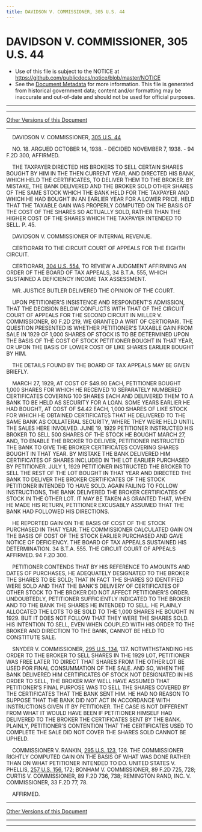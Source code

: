 ```yaml
---
title: DAVIDSON V. COMMISSIONER, 305 U.S. 44
---
```


# DAVIDSON V. COMMISSIONER, 305 U.S. 44

* Use of this file is subject to the NOTICE at https://github.com/publicdocs/notice/blob/master/NOTICE
* See the [Document Metadata](../../../index.md) for more information.
  This file is generated from historical government data; content and/or formatting may be inaccurate and out-of-date and should not be used for official purposes.

----------
----------

[Other Versions of this Document](https://publicdocs.github.io/go/links?ns=uslm-x&ref=%2Fus%2Fcourts%2Fscotus%2FusReporter%2F305%2F44)

----------

    DAVIDSON V. COMMISSIONER, [305 U.S. 44][/us/courts/scotus/usReporter/305/44]

    NO. 18.  ARGUED OCTOBER 14, 1938.  - DECIDED NOVEMBER 7, 1938.  - 94 F.2D 300, AFFIRMED.

    THE TAXPAYER DIRECTED HIS BROKERS TO SELL CERTAIN SHARES BOUGHT BY HIM IN THE THEN CURRENT YEAR, AND DIRECTED HIS BANK, WHICH HELD THE CERTIFICATES, TO DELIVER THEM TO THE BROKER.  BY MISTAKE, THE BANK DELIVERED AND THE BROKER SOLD OTHER SHARES OF THE SAME STOCK WHICH THE BANK HELD FOR THE TAXPAYER AND WHICH HE HAD BOUGHT IN AN EARLIER YEAR FOR A LOWER PRICE.  HELD THAT THE TAXABLE GAIN WAS PROPERLY COMPUTED ON THE BASIS OF THE COST OF THE SHARES SO ACTUALLY SOLD, RATHER THAN THE HIGHER COST OF THE SHARES WHICH THE TAXPAYER INTENDED TO SELL.  P. 45.

    DAVIDSON V. COMMISSIONER OF INTERNAL REVENUE.

    CERTIORARI TO THE CIRCUIT COURT OF APPEALS FOR THE EIGHTH CIRCUIT.

    CERTIORARI, [304 U.S. 554][/us/courts/scotus/usReporter/304/554], TO REVIEW A JUDGMENT AFFIRMING AN ORDER OF THE BOARD OF TAX APPEALS, 34 B.T.A. 555, WHICH SUSTAINED A DEFICIENCY INCOME TAX ASSESSMENT.

    MR. JUSTICE BUTLER DELIVERED THE OPINION OF THE COURT.

    UPON PETITIONER'S INSISTENCE AND RESPONDENT'S ADMISSION, THAT THE DECISION BELOW CONFLICTS WITH THAT OF THE CIRCUIT COURT OF APPEALS FOR THE SECOND CIRCUIT IN MILLER V. COMMISSIONER, 80 F.2D 219, WE GRANTED A WRIT OF CERTIORARI.  THE QUESTION PRESENTED IS WHETHER PETITIONER'S TAXABLE GAIN FROM SALE IN 1929 OF 1,000 SHARES OF STOCK IS TO BE DETERMINED UPON THE BASIS OF THE COST OF STOCK PETITIONER BOUGHT IN THAT YEAR, OR UPON THE BASIS OF LOWER COST OF LIKE SHARES EARLIER BOUGHT BY HIM.

    THE DETAILS FOUND BY THE BOARD OF TAX APPEALS MAY BE GIVEN BRIEFLY.

    MARCH 27, 1929, AT COST OF $49.90 EACH, PETITIONER BOUGHT 1,000 SHARES FOR WHICH HE RECEIVED 10 SEPARATELY NUMBERED CERTIFICATES COVERING 100 SHARES EACH AND DELIVERED THEM TO A BANK TO BE HELD AS SECURITY FOR A LOAN.  SOME YEARS EARLIER HE HAD BOUGHT, AT COST OF $4.42 EACH, 1,000 SHARES OF LIKE STOCK FOR WHICH HE OBTAINED CERTIFICATES THAT HE DELIVERED TO THE SAME BANK AS COLLATERAL SECURITY, WHERE THEY WERE HELD UNTIL THE SALES HERE INVOLVED.  JUNE 19, 1929 PETITIONER INSTRUCTED HIS BROKER TO SELL 500 SHARES OF THE STOCK HE BOUGHT MARCH 27, AND, TO ENABLE THE BROKER TO DELIVER, PETITIONER INSTRUCTED THE BANK TO GIVE THE BROKER CERTIFICATES COVERING SHARES BOUGHT IN THAT YEAR.  BY MISTAKE THE BANK DELIVERED HIM CERTIFICATES OF SHARES INCLUDED IN THE LOT EARLIER PURCHASED BY PETITIONER.  JULY 1, 1929 PETITIONER INSTRUCTED THE BROKER TO SELL THE REST OF THE LOT BOUGHT IN THAT YEAR AND DIRECTED THE BANK TO DELIVER THE BROKER CERTIFICATES OF THE STOCK PETITIONER INTENDED TO HAVE SOLD.  AGAIN FAILING TO FOLLOW INSTRUCTIONS, THE BANK DELIVERED THE BROKER CERTIFICATES OF STOCK IN THE OTHER LOT.  IT MAY BE TAKEN AS GRANTED THAT, WHEN HE MADE HIS RETURN, PETITIONER EXCUSABLY ASSUMED THAT THE BANK HAD FOLLOWED HIS DIRECTIONS.

    HE REPORTED GAIN ON THE BASIS OF COST OF THE STOCK PURCHASED IN THAT YEAR.  THE COMMISSIONER CALCULATED GAIN ON THE BASIS OF COST OF THE STOCK EARLIER PURCHASED AND GAVE NOTICE OF DEFICIENCY.  THE BOARD OF TAX APPEALS SUSTAINED HIS DETERMINATION.  34 B.T.A. 555.  THE CIRCUIT COURT OF APPEALS AFFIRMED.  94 F.2D 300.

    PETITIONER CONTENDS THAT BY HIS REFERENCE TO AMOUNTS AND DATES OF PURCHASES, HE ADEQUATELY DESIGNATED TO THE BROKER THE SHARES TO BE SOLD; THAT IN FACT THE SHARES SO IDENTIFIED WERE SOLD AND THAT THE BANK'S DELIVERY OF CERTIFICATES OF OTHER STOCK TO THE BROKER DID NOT AFFECT PETITIONER'S ORDER.  UNDOUBTEDLY, PETITIONER SUFFICIENTLY INDICATED TO THE BROKER AND TO THE BANK THE SHARES HE INTENDED TO SELL.  HE PLAINLY ALLOCATED THE LOTS TO BE SOLD TO THE 1,000 SHARES HE BOUGHT IN 1929.  BUT IT DOES NOT FOLLOW THAT THEY WERE THE SHARES SOLD.  HIS INTENTION TO SELL, EVEN WHEN COUPLED WITH HIS ORDER TO THE BROKER AND DIRECTION TO THE BANK, CANNOT BE HELD TO CONSTITUTE SALE.

    SNYDER V. COMMISSIONER, [295 U.S. 134][/us/courts/scotus/usReporter/295/134], 137.  NOTWITHSTANDING HIS ORDER TO THE BROKER TO SELL SHARES IN THE 1929 LOT, PETITIONER WAS FREE LATER TO DIRECT THAT SHARES FROM THE OTHER LOT BE USED FOR FINAL CONSUMMATION OF THE SALE.  AND SO, WHEN THE BANK DELIVERED HIM CERTIFICATES OF STOCK NOT DESIGNATED IN HIS ORDER TO SELL, THE BROKER MAY WELL HAVE ASSUMED THAT PETITIONER'S FINAL PURPOSE WAS TO SELL THE SHARES COVERED BY THE CERTIFICATES THAT THE BANK SENT HIM.  HE HAD NO REASON TO SUPPOSE THAT THE BANK DID NOT ACT IN ACCORDANCE WITH INSTRUCTIONS GIVEN IT BY PETITIONER.  THE CASE IS NOT DIFFERENT FROM WHAT IT WOULD HAVE BEEN IF PETITIONER HIMSELF HAD DELIVERED TO THE BROKER THE CERTIFICATES SENT BY THE BANK.  PLAINLY, PETITIONER'S CONTENTION THAT THE CERTIFICATES USED TO COMPLETE THE SALE DID NOT COVER THE SHARES SOLD CANNOT BE UPHELD.

    COMMISSIONER V. RANKIN, [295 U.S. 123][/us/courts/scotus/usReporter/295/123], 128.  THE COMMISSIONER RIGHTLY COMPUTED GAIN ON THE BASIS OF WHAT WAS DONE RATHER THAN ON WHAT PETITIONER INTENDED TO DO. UNITED STATES V. PHELLIS, [257 U.S. 156][/us/courts/scotus/usReporter/257/156], 172; BONHAM V. COMMISSIONER, 89 F.2D 725, 728; CURTIS V. COMMISSIONER, 89 F.2D 736, 738; REMINGTON RAND, INC. V. COMMISSIONER, 33 F.2D 77, 78.

    AFFIRMED.

----------

[Other Versions of this Document](https://publicdocs.github.io/go/links?ns=uslm-x&ref=%2Fus%2Fcourts%2Fscotus%2FusReporter%2F305%2F44)

----------
----------

[/us/courts/scotus/usReporter/305/44]: https://publicdocs.github.io/go/links?ns=uslm-x&ref=%2Fus%2Fcourts%2Fscotus%2FusReporter%2F305%2F44
[/us/courts/scotus/usReporter/304/554]: https://publicdocs.github.io/go/links?ns=uslm-x&ref=%2Fus%2Fcourts%2Fscotus%2FusReporter%2F304%2F554
[/us/courts/scotus/usReporter/295/134]: https://publicdocs.github.io/go/links?ns=uslm-x&ref=%2Fus%2Fcourts%2Fscotus%2FusReporter%2F295%2F134
[/us/courts/scotus/usReporter/295/123]: https://publicdocs.github.io/go/links?ns=uslm-x&ref=%2Fus%2Fcourts%2Fscotus%2FusReporter%2F295%2F123
[/us/courts/scotus/usReporter/257/156]: https://publicdocs.github.io/go/links?ns=uslm-x&ref=%2Fus%2Fcourts%2Fscotus%2FusReporter%2F257%2F156


